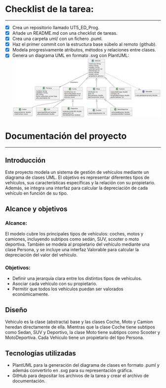 # Checklist de la tarea:
---
- [x] Crea un repositorio llamado UT5_ED_Prog.
- [x] Añade un README.md con una checklist de tareas.
- [x] Crea una carpeta uml/ con un fichero .puml.
- [x] Haz el primer commit con la estructura base súbelo al remoto (github).
- [x] Modela progresivamente atributos, métodos y relaciones entre clases.
- [x] Genera un diagrama UML en formato .svg con PlantUML:
![Diagrama de clases](uml/diagrama_de_clases.svg)

# Documentación del proyecto
---
## Introducción
Este proyecto modela un sistema de gestión de vehículos mediante un diagrama de clases UML. El objetivo es representar diferentes tipos de vehículos, sus características específicas y la relación con su propietario. Además, se integra una interfaz para calcular la depreciación de cada vehículo en función de su tipo.

## Alcance y objetivos
### Alcance:
El modelo cubre los principales tipos de vehículos: coches, motos y camiones, incluyendo subtipos como sedán, SUV, scooter o moto deportiva. También se modela al propietario del vehículo mediante una clase Persona, y se incluye una interfaz Valorable para calcular la depreciación del valor del vehículo.

### Objetivos:
- Definir una jerarquía clara entre los distintos tipos de vehículos.
- Asociar cada vehículo con su propietario.
- Permitir que todos los vehículos puedan ser valorados económicamente.

## Diseño
Vehiculo es la clase (abstracta) base y las clases Coche, Moto y Camion heredan directamente de ella. Mientras que la clase Coche tiene subtipos como Sedan, SUV y Deportivo, la clase Moto tiene subtipos como Scooter y MotoDeportiva. Cada Vehiculo tiene un propietario del tipo Persona.

## Tecnologías utilizadas
- PlantUML para la generación del diagrama de clases en formato .puml y además convertirlo en .svg para su representación gráfica.
- GitHub para depositar los archivos de la tarea y crear el archivo de documentación.
